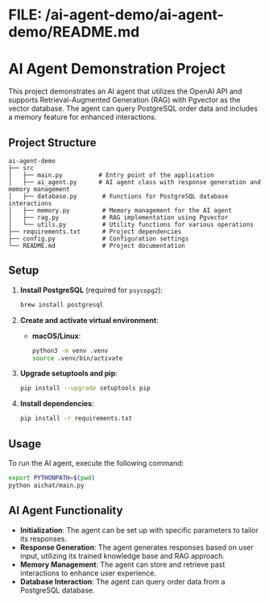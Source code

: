 # FILE: /ai-agent-demo/ai-agent-demo/README.md

# AI Agent Demonstration Project

This project demonstrates an AI agent that utilizes the OpenAI API and supports Retrieval-Augmented Generation (RAG) with Pgvector as the vector database. The agent can query PostgreSQL order data and includes a memory feature for enhanced interactions.

## Project Structure

```
ai-agent-demo
├── src
│   ├── main.py          # Entry point of the application
│   ├── ai_agent.py      # AI agent class with response generation and memory management
│   ├── database.py       # Functions for PostgreSQL database interactions
│   ├── memory.py         # Memory management for the AI agent
│   ├── rag.py            # RAG implementation using Pgvector
│   └── utils.py          # Utility functions for various operations
├── requirements.txt      # Project dependencies
├── config.py             # Configuration settings
└── README.md             # Project documentation
```

## Setup

1. **Install PostgreSQL** (required for `psycopg2`):
    ```bash
    brew install postgresql
    ```

2. **Create and activate virtual environment**:
    - **macOS/Linux**:
        ```bash
        python3 -m venv .venv
        source .venv/bin/activate
        ```

3. **Upgrade setuptools and pip**:
    ```bash
    pip install --upgrade setuptools pip
    ```

4. **Install dependencies**:
    ```bash
    pip install -r requirements.txt
    ```

## Usage

To run the AI agent, execute the following command:
```bash
export PYTHONPATH=$(pwd)
python aichat/main.py
```

## AI Agent Functionality

- **Initialization**: The agent can be set up with specific parameters to tailor its responses.
- **Response Generation**: The agent generates responses based on user input, utilizing its trained knowledge base and RAG approach.
- **Memory Management**: The agent can store and retrieve past interactions to enhance user experience.
- **Database Interaction**: The agent can query order data from a PostgreSQL database.

